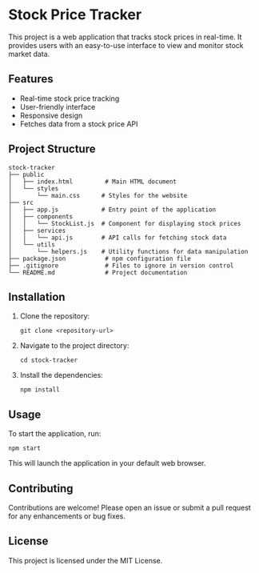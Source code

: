 # Stock Price Tracker

This project is a web application that tracks stock prices in real-time. It provides users with an easy-to-use interface to view and monitor stock market data.

## Features

- Real-time stock price tracking
- User-friendly interface
- Responsive design
- Fetches data from a stock price API

## Project Structure

```
stock-tracker
├── public
│   ├── index.html         # Main HTML document
│   └── styles
│       └── main.css      # Styles for the website
├── src
│   ├── app.js            # Entry point of the application
│   ├── components
│   │   └── StockList.js  # Component for displaying stock prices
│   ├── services
│   │   └── api.js        # API calls for fetching stock data
│   └── utils
│       └── helpers.js    # Utility functions for data manipulation
├── package.json           # npm configuration file
├── .gitignore             # Files to ignore in version control
└── README.md              # Project documentation
```

## Installation

1. Clone the repository:
   ```
   git clone <repository-url>
   ```
2. Navigate to the project directory:
   ```
   cd stock-tracker
   ```
3. Install the dependencies:
   ```
   npm install
   ```

## Usage

To start the application, run:
```
npm start
```
This will launch the application in your default web browser.

## Contributing

Contributions are welcome! Please open an issue or submit a pull request for any enhancements or bug fixes.

## License

This project is licensed under the MIT License.
